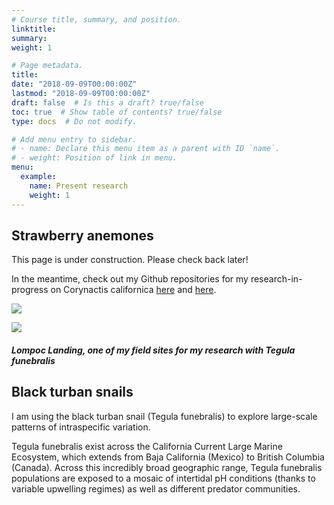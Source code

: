 ```yaml
---
# Course title, summary, and position.
linktitle: 
summary: 
weight: 1

# Page metadata.
title: 
date: "2018-09-09T00:00:00Z"
lastmod: "2018-09-09T00:00:00Z"
draft: false  # Is this a draft? true/false
toc: true  # Show table of contents? true/false
type: docs  # Do not modify.

# Add menu entry to sidebar.
# - name: Declare this menu item as a parent with ID `name`.
# - weight: Position of link in menu.
menu: 
  example:
    name: Present research
    weight: 1
---
```


## Strawberry anemones

This page is under construction. Please check back later! 

In the meantime, check out my Github repositories for my research-in-progress on Corynactis californica <a href="https://github.com/ameliaritger/Ritger-2019-Corynactis-measurements" target="_blank">here</a> and <a href="https://github.com/ameliaritger/Ritger-2019-Corynactis-urchin-deterrence" target="_blank">here</a>.

![](/img/232o.jpg)

![](/img/lol2.jpg)
##### Lompoc Landing, one of my field sites for my research with Tegula funebralis

## Black turban snails

I am using the black turban snail (Tegula funebralis) to explore large-scale patterns of intraspecific variation. 

Tegula funebralis exist across the California Current Large Marine Ecosystem, which extends from Baja California (Mexico) to British Columbia (Canada). Across this incredibly broad geographic range, Tegula funebralis populations are exposed to a mosaic of intertidal pH conditions (thanks to variable upwelling regimes) as well as different predator communities. 




